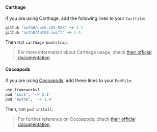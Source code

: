 #### Carthage

If you are using Carthage, add the following lines to your `Cartfile`:

```ruby
github "auth0/Lock.iOS-OSX" ~> 2.1
github "auth0/Auth0.swift" ~> 1.4
```

Then run `carthage bootstrap`.

> For more information about Carthage usage, check [their official documentation](https://github.com/Carthage/Carthage#if-youre-building-for-ios-tvos-or-watchos).

#### Cocoapods

If you are using [Cocoapods](https://cocoapods.org/), add these lines to your `Podfile`:

```ruby
use_frameworks!
pod 'Lock', '~> 2.1'
pod 'Auth0', '~> 1.4'
```
Then, run `pod install`.

> For further reference on Cocoapods, check [their official documentation](http://guides.cocoapods.org/using/getting-started.html).

